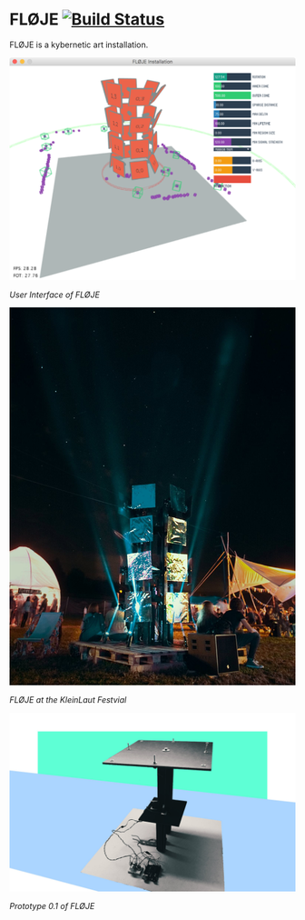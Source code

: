 # FLØJE [![Build Status](https://travis-ci.org/bildspur/floje.svg?branch=master)](https://travis-ci.org/bildspur/floje)
FLØJE is a kybernetic art installation.

![Software](readme/livevisualisation.png)

*User Interface of FLØJE*

![Software](readme/floje.jpg)

*FLØJE at the KleinLaut Festvial*

![FLØJE](readme/FlojeReal.jpg)

*Prototype 0.1 of FLØJE*